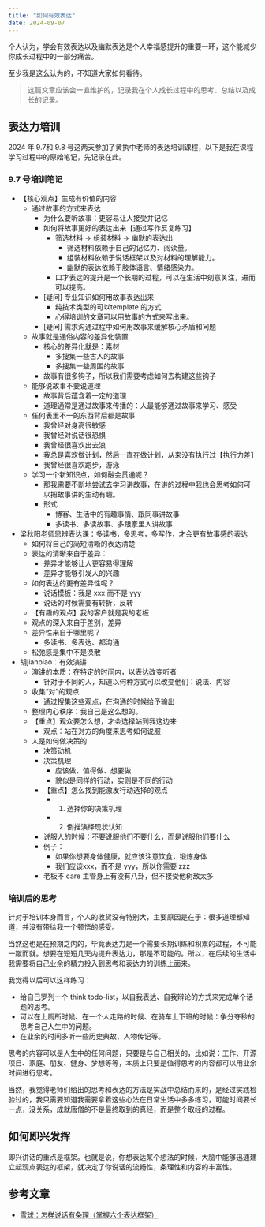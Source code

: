 ```yaml
---
title: "如何有效表达"
date: 2024-09-07
---
```


个人认为，学会有效表达以及幽默表达是个人幸福感提升的重要一环，这个能减少你成长过程中的一部分痛苦。

至少我是这么认为的，不知道大家如何看待。

<!--more-->

> 这篇文章应该会一直维护的，记录我在个人成长过程中的思考、总结以及成长的记录。

## 表达力培训

2024 年 9.7和 9.8 号这两天参加了黄执中老师的表达培训课程，以下是我在课程学习过程中的原始笔记，先记录在此。

### 9.7 号培训笔记

* 【核心观点】生成有价值的内容
    * 通过故事的方式来表达
        * 为什么要听故事：更容易让人接受并记忆
        * 如何将故事更好的表达出来【通过写作反复练习】
            * 筛选材料 -> 组装材料 -> 幽默的表达出
                * 筛选材料依赖于自己的记忆力、阅读量。
                * 组装材料依赖于说话框架以及对材料的理解能力。
                * 幽默的表达依赖于肢体语言、情绪感染力。
            * 口才表达的提升是一个长期的过程，可以在生活中刻意关注，进而可以提高。
        * [疑问] 专业知识如何用故事表达出来
            * 纯技术类型的可以template 的方式
            * 心得培训的文章可以用故事的方式来写出来。
        * [疑问] 需求沟通过程中如何用故事来缓解核心矛盾和问题
    * 故事就是通俗内容的差异化装置
        * 核心的差异化就是：素材
            * 多搜集一些古人的故事
            * 多搜集一些周围的故事
        * 故事有很多钩子，所以我们需要考虑如何去构建这些钩子
    * 能够说故事不要说道理
        * 故事背后蕴含着一定的道理
        * 道理通常是通过故事来传播的：人最能够通过故事来学习、感受
    * 任何表里不一的东西背后都是故事
        * 我曾经对身高很敏感
        * 我曾经对说话很恐惧
        * 我曾经很喜欢出去浪
        * 我总是喜欢做计划，然后一直在做计划，从来没有执行过【执行力差】
        * 我曾经很喜欢跑步，游泳
    * 学习一个新知识点，如何融会贯通呢？
        * 那我需要不断地尝试去学习讲故事，在讲的过程中我也会思考如何可以把故事讲的生动有趣。
        * 形式
            * 博客、生活中的有趣事情、跟同事讲故事
            * 多读书、多读故事、多跟家里人讲故事
* 梁秋阳老师思辨表达课：多读书，多思考，多写作，才会更有故事感的表达
    * 如何将自己的简短清晰的表达清楚
    * 表达的清晰来自于差异：
        * 差异才能够让人更容易得理解
        * 差异才能够引发人的兴趣
    * 如何表达的更有差异性呢？
        * 说话模板：我是 xxx 而不是 yyy
        * 说话的时候需要有转折，反转
    * 【有趣的观点】我的客户就是我的老板
    * 观点的深入来自于差别，差异
    * 差异性来自于哪里呢？
        * 多读书、多表达、都沟通
    * 松弛感是集中不是涣散
* 胡jianbiao：有效演讲
    * 演讲的本质：在特定的时间内，以表达改变听者
        * 针对于不同的人，知道以何种方式可以改变他们：说法、内容
    * 收集“对”的观点
        * 通过搜集这些观点，在沟通的时候给予输出
    * 整理内心秩序：我自己是这么想的。
    * 【重点】观众要怎么想，才会选择站到我这边来
        * 观点：站在对方的角度来思考如何说服
    * 人是如何做决策的
        * 决策动机
        * 决策机理
            * 应该做、值得做、想要做
            * 貌似是同样的行动，实则是不同的行动
        * 【重点】怎么找到能激发行动选择的观点
            * 1. 选择你的决策机理
            * 2. 倒推演绎现状认知
        * 说服人的时候：不要说服他们不要什么，而是说服他们要什么
        * 例子：
            * 如果你想要身体健康，就应该注意饮食，锻炼身体
            * 我们应该xxx，而不是 yyy，所以你需要 zzz
        * 老板不 care 主管身上有没有八卦，但不接受他树敌太多

### 培训后的思考

针对于培训本身而言，个人的收货没有特别大，主要原因是在于：很多道理都知道，并没有带给我一个顿悟的感受。

当然这也是在预期之内的，毕竟表达力是一个需要长期训练和积累的过程，不可能一蹴而就。想要在短短几天内提升表达力，那是不可能的。所以，在后续的生活中我需要将自己业余的精力投入到思考和表达力的训练上面来。

我觉得以后可以这样练习：

* 给自己罗列一个 think todo-list，以自我表达、自我辩论的方式来完成单个话题的思考。
* 可以在上厕所时候、在一个人走路的时候、在骑车上下班的时候：争分夺秒的思考自己人生中的问题。
* 在业余的时间多听一些历史典故、人物传记等。

思考的内容可以是人生中的任何问题，只要是与自己相关的，比如说：工作、开源项目、家庭、朋友、健身、梦想等等，本质上只要是值得思考的内容都可以用业余时间进行思考。

当然，我觉得老师们给出的思考和表达的方法是实战中总结而来的，是经过实践检验过的，我只需要知道我需要拿着这些心法在日常生活中多多练习，可能时间要长一点，没关系，成就唐僧的不是最终取到的真经，而是整个取经的过程。

## 如何即兴发挥

即兴讲话的重点是框架。也就是说，你想表达某个想法的时候，大脑中能够迅速建立起观点表达的框架，就决定了你说话的流畅性，条理性和内容的丰富性。

## 参考文章

* [雪球：怎样说话有条理（掌握六个表达框架）](https://xueqiu.com/4061004434/218445716)
